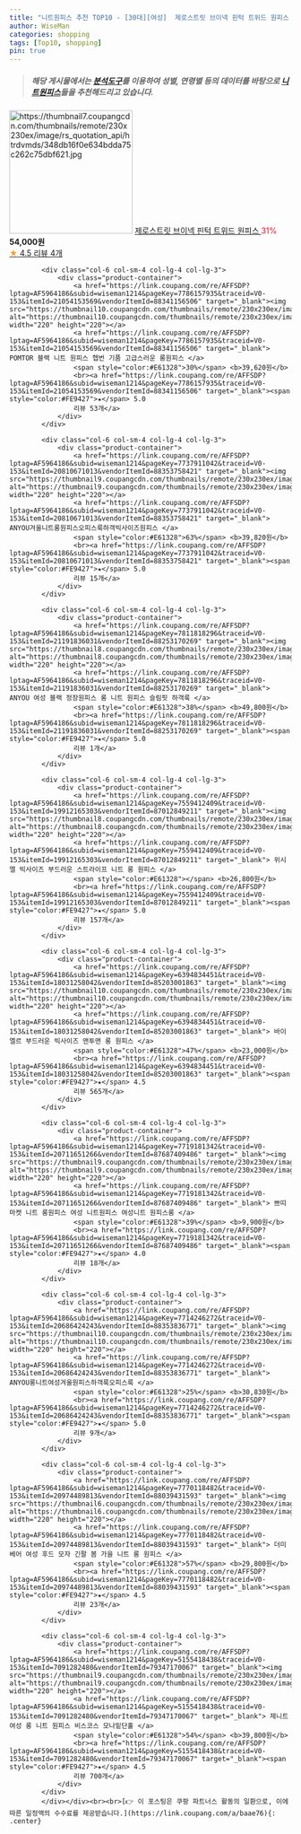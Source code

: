 ```yaml
---
title: "니트원피스 추천 TOP10 - [30대][여성]  제로스트릿 브이넥 핀턱 트위드 원피스 "
author: WiseMan
categories: shopping
tags: [Top10, shopping]
pin: true
---
```


> ##### 해당 게시물에서는 [**분석도구**](https://itemscout.io/)를 이용하여 **성별**, **연령별** 등의 데이터를 바탕으로 [**니트원피스**](https://link.coupang.com/a/baae76)들을 추천해드리고 있습니다.
<div class="container"><div class="row">
            <div class="col-6 col-sm-4 col-lg-4 col-lg-3">
                <div class="product-container">
                    <a href="https://link.coupang.com/re/AFFSDP?lptag=AF5964186&subid=wiseman1214&pageKey=6248977008&traceid=V0-153&itemId=12656275148&vendorItemId=87854108886" target="_blank"><img src="https://thumbnail7.coupangcdn.com/thumbnails/remote/230x230ex/image/rs_quotation_api/htrdvmds/348db16f0e634bdda75c262c75dbf621.jpg" alt="https://thumbnail7.coupangcdn.com/thumbnails/remote/230x230ex/image/rs_quotation_api/htrdvmds/348db16f0e634bdda75c262c75dbf621.jpg" width="220" height="220"></a>
                    <a href="https://link.coupang.com/re/AFFSDP?lptag=AF5964186&subid=wiseman1214&pageKey=6248977008&traceid=V0-153&itemId=12656275148&vendorItemId=87854108886" target="_blank"> 제로스트릿 브이넥 핀턱 트위드 원피스 </a>
                    <span style="color:#E61328">31%</span> <b>54,000원</b>
                    <br><a href="https://link.coupang.com/re/AFFSDP?lptag=AF5964186&subid=wiseman1214&pageKey=6248977008&traceid=V0-153&itemId=12656275148&vendorItemId=87854108886" target="_blank"><span style="color:#FE9427">★</span> 4.5
                    리뷰 4개</a>
                </div>
            </div>
            
            <div class="col-6 col-sm-4 col-lg-4 col-lg-3">
                <div class="product-container">
                    <a href="https://link.coupang.com/re/AFFSDP?lptag=AF5964186&subid=wiseman1214&pageKey=7786157935&traceid=V0-153&itemId=21054153569&vendorItemId=88341156506" target="_blank"><img src="https://thumbnail10.coupangcdn.com/thumbnails/remote/230x230ex/image/vendor_inventory/68f7/8258a4ccc45f38da4731ca72c6513ef62d18b19460e554842dc809698885.jpg" alt="https://thumbnail10.coupangcdn.com/thumbnails/remote/230x230ex/image/vendor_inventory/68f7/8258a4ccc45f38da4731ca72c6513ef62d18b19460e554842dc809698885.jpg" width="220" height="220"></a>
                    <a href="https://link.coupang.com/re/AFFSDP?lptag=AF5964186&subid=wiseman1214&pageKey=7786157935&traceid=V0-153&itemId=21054153569&vendorItemId=88341156506" target="_blank"> POMTOR 블랙 니트 원피스 헵번 기품 고급스러운 롱원피스 </a>
                    <span style="color:#E61328">30%</span> <b>39,620원</b>
                    <br><a href="https://link.coupang.com/re/AFFSDP?lptag=AF5964186&subid=wiseman1214&pageKey=7786157935&traceid=V0-153&itemId=21054153569&vendorItemId=88341156506" target="_blank"><span style="color:#FE9427">★</span> 5.0
                    리뷰 53개</a>
                </div>
            </div>
            
            <div class="col-6 col-sm-4 col-lg-4 col-lg-3">
                <div class="product-container">
                    <a href="https://link.coupang.com/re/AFFSDP?lptag=AF5964186&subid=wiseman1214&pageKey=7737911042&traceid=V0-153&itemId=20810671013&vendorItemId=88353758421" target="_blank"><img src="https://thumbnail9.coupangcdn.com/thumbnails/remote/230x230ex/image/vendor_inventory/cbf3/b47dfa9b85d4264e066a2b9c6982e8e8bfef26de94c031832ff5bf067b6b.jpg" alt="https://thumbnail9.coupangcdn.com/thumbnails/remote/230x230ex/image/vendor_inventory/cbf3/b47dfa9b85d4264e066a2b9c6982e8e8bfef26de94c031832ff5bf067b6b.jpg" width="220" height="220"></a>
                    <a href="https://link.coupang.com/re/AFFSDP?lptag=AF5964186&subid=wiseman1214&pageKey=7737911042&traceid=V0-153&itemId=20810671013&vendorItemId=88353758421" target="_blank"> ANYOU겨울니트롱원피스오피스룩하객빅사이즈원피스 </a>
                    <span style="color:#E61328">63%</span> <b>39,820원</b>
                    <br><a href="https://link.coupang.com/re/AFFSDP?lptag=AF5964186&subid=wiseman1214&pageKey=7737911042&traceid=V0-153&itemId=20810671013&vendorItemId=88353758421" target="_blank"><span style="color:#FE9427">★</span> 5.0
                    리뷰 15개</a>
                </div>
            </div>
            
            <div class="col-6 col-sm-4 col-lg-4 col-lg-3">
                <div class="product-container">
                    <a href="https://link.coupang.com/re/AFFSDP?lptag=AF5964186&subid=wiseman1214&pageKey=7811818296&traceid=V0-153&itemId=21191836031&vendorItemId=88253170269" target="_blank"><img src="https://thumbnail8.coupangcdn.com/thumbnails/remote/230x230ex/image/vendor_inventory/0962/48ef51ed47943205f17fbf244b6a159f9bbcf3a0054c624830ff9459530c.jpg" alt="https://thumbnail8.coupangcdn.com/thumbnails/remote/230x230ex/image/vendor_inventory/0962/48ef51ed47943205f17fbf244b6a159f9bbcf3a0054c624830ff9459530c.jpg" width="220" height="220"></a>
                    <a href="https://link.coupang.com/re/AFFSDP?lptag=AF5964186&subid=wiseman1214&pageKey=7811818296&traceid=V0-153&itemId=21191836031&vendorItemId=88253170269" target="_blank"> ANYOU 여성 블랙 정장원피스 롱 니트 원피스 슬림핏 하객룩 </a>
                    <span style="color:#E61328">38%</span> <b>49,800원</b>
                    <br><a href="https://link.coupang.com/re/AFFSDP?lptag=AF5964186&subid=wiseman1214&pageKey=7811818296&traceid=V0-153&itemId=21191836031&vendorItemId=88253170269" target="_blank"><span style="color:#FE9427">★</span> 5.0
                    리뷰 1개</a>
                </div>
            </div>
            
            <div class="col-6 col-sm-4 col-lg-4 col-lg-3">
                <div class="product-container">
                    <a href="https://link.coupang.com/re/AFFSDP?lptag=AF5964186&subid=wiseman1214&pageKey=7559412409&traceid=V0-153&itemId=19912165303&vendorItemId=87012849211" target="_blank"><img src="https://thumbnail8.coupangcdn.com/thumbnails/remote/230x230ex/image/vendor_inventory/5ada/f981f597a86d826b557df59b5fa086df5ff52c2921343c9b90c776fe8322.jpg" alt="https://thumbnail8.coupangcdn.com/thumbnails/remote/230x230ex/image/vendor_inventory/5ada/f981f597a86d826b557df59b5fa086df5ff52c2921343c9b90c776fe8322.jpg" width="220" height="220"></a>
                    <a href="https://link.coupang.com/re/AFFSDP?lptag=AF5964186&subid=wiseman1214&pageKey=7559412409&traceid=V0-153&itemId=19912165303&vendorItemId=87012849211" target="_blank"> 위시엘 빅사이즈 부드러운 스트라이프 니트 롱 원피스 </a>
                    <span style="color:#E61328"></span> <b>26,800원</b>
                    <br><a href="https://link.coupang.com/re/AFFSDP?lptag=AF5964186&subid=wiseman1214&pageKey=7559412409&traceid=V0-153&itemId=19912165303&vendorItemId=87012849211" target="_blank"><span style="color:#FE9427">★</span> 5.0
                    리뷰 157개</a>
                </div>
            </div>
            
            <div class="col-6 col-sm-4 col-lg-4 col-lg-3">
                <div class="product-container">
                    <a href="https://link.coupang.com/re/AFFSDP?lptag=AF5964186&subid=wiseman1214&pageKey=6394834451&traceid=V0-153&itemId=18031258042&vendorItemId=85203001863" target="_blank"><img src="https://thumbnail10.coupangcdn.com/thumbnails/remote/230x230ex/image/vendor_inventory/18fa/b2949b89c568401f50c8bfe89aeac03e342dc5040f61e62e02750fc1d2b2.jpg" alt="https://thumbnail10.coupangcdn.com/thumbnails/remote/230x230ex/image/vendor_inventory/18fa/b2949b89c568401f50c8bfe89aeac03e342dc5040f61e62e02750fc1d2b2.jpg" width="220" height="220"></a>
                    <a href="https://link.coupang.com/re/AFFSDP?lptag=AF5964186&subid=wiseman1214&pageKey=6394834451&traceid=V0-153&itemId=18031258042&vendorItemId=85203001863" target="_blank"> 바이엘르 부드러운 빅사이즈 맨투맨 롱 원피스 </a>
                    <span style="color:#E61328">47%</span> <b>23,000원</b>
                    <br><a href="https://link.coupang.com/re/AFFSDP?lptag=AF5964186&subid=wiseman1214&pageKey=6394834451&traceid=V0-153&itemId=18031258042&vendorItemId=85203001863" target="_blank"><span style="color:#FE9427">★</span> 4.5
                    리뷰 565개</a>
                </div>
            </div>
            
            <div class="col-6 col-sm-4 col-lg-4 col-lg-3">
                <div class="product-container">
                    <a href="https://link.coupang.com/re/AFFSDP?lptag=AF5964186&subid=wiseman1214&pageKey=7719181342&traceid=V0-153&itemId=20711651266&vendorItemId=87687409486" target="_blank"><img src="https://thumbnail9.coupangcdn.com/thumbnails/remote/230x230ex/image/vendor_inventory/0262/5c4cbbe77b86782b4ea84f0202f7666f90480618338543973a4bd5c7f8df.jpg" alt="https://thumbnail9.coupangcdn.com/thumbnails/remote/230x230ex/image/vendor_inventory/0262/5c4cbbe77b86782b4ea84f0202f7666f90480618338543973a4bd5c7f8df.jpg" width="220" height="220"></a>
                    <a href="https://link.coupang.com/re/AFFSDP?lptag=AF5964186&subid=wiseman1214&pageKey=7719181342&traceid=V0-153&itemId=20711651266&vendorItemId=87687409486" target="_blank"> 쁘띠마켓 니트 롱원피스 여성 니트원피스 여성니트 원피스롱 </a>
                    <span style="color:#E61328">39%</span> <b>9,900원</b>
                    <br><a href="https://link.coupang.com/re/AFFSDP?lptag=AF5964186&subid=wiseman1214&pageKey=7719181342&traceid=V0-153&itemId=20711651266&vendorItemId=87687409486" target="_blank"><span style="color:#FE9427">★</span> 4.0
                    리뷰 18개</a>
                </div>
            </div>
            
            <div class="col-6 col-sm-4 col-lg-4 col-lg-3">
                <div class="product-container">
                    <a href="https://link.coupang.com/re/AFFSDP?lptag=AF5964186&subid=wiseman1214&pageKey=7714246272&traceid=V0-153&itemId=20686424243&vendorItemId=88353836771" target="_blank"><img src="https://thumbnail10.coupangcdn.com/thumbnails/remote/230x230ex/image/vendor_inventory/7c8f/854dc680b9741d28f98ba3439ceb100ebac879523cc44fa5cf34298347de.jpg" alt="https://thumbnail10.coupangcdn.com/thumbnails/remote/230x230ex/image/vendor_inventory/7c8f/854dc680b9741d28f98ba3439ceb100ebac879523cc44fa5cf34298347de.jpg" width="220" height="220"></a>
                    <a href="https://link.coupang.com/re/AFFSDP?lptag=AF5964186&subid=wiseman1214&pageKey=7714246272&traceid=V0-153&itemId=20686424243&vendorItemId=88353836771" target="_blank"> ANYOU롱니트여성겨울원피스하객룩오피스룩 </a>
                    <span style="color:#E61328">25%</span> <b>30,830원</b>
                    <br><a href="https://link.coupang.com/re/AFFSDP?lptag=AF5964186&subid=wiseman1214&pageKey=7714246272&traceid=V0-153&itemId=20686424243&vendorItemId=88353836771" target="_blank"><span style="color:#FE9427">★</span> 5.0
                    리뷰 9개</a>
                </div>
            </div>
            
            <div class="col-6 col-sm-4 col-lg-4 col-lg-3">
                <div class="product-container">
                    <a href="https://link.coupang.com/re/AFFSDP?lptag=AF5964186&subid=wiseman1214&pageKey=7770118482&traceid=V0-153&itemId=20974489813&vendorItemId=88039431593" target="_blank"><img src="https://thumbnail6.coupangcdn.com/thumbnails/remote/230x230ex/image/vendor_inventory/197d/5288cd90e1b5d707c3d9621cd65cd509d8f65abb040aa8f9b48301aff12a.jpg" alt="https://thumbnail6.coupangcdn.com/thumbnails/remote/230x230ex/image/vendor_inventory/197d/5288cd90e1b5d707c3d9621cd65cd509d8f65abb040aa8f9b48301aff12a.jpg" width="220" height="220"></a>
                    <a href="https://link.coupang.com/re/AFFSDP?lptag=AF5964186&subid=wiseman1214&pageKey=7770118482&traceid=V0-153&itemId=20974489813&vendorItemId=88039431593" target="_blank"> 더미베어 여성 후드 모자 긴팔 봄 가을 니트 롱 원피스 </a>
                    <span style="color:#E61328">57%</span> <b>29,800원</b>
                    <br><a href="https://link.coupang.com/re/AFFSDP?lptag=AF5964186&subid=wiseman1214&pageKey=7770118482&traceid=V0-153&itemId=20974489813&vendorItemId=88039431593" target="_blank"><span style="color:#FE9427">★</span> 4.5
                    리뷰 23개</a>
                </div>
            </div>
            
            <div class="col-6 col-sm-4 col-lg-4 col-lg-3">
                <div class="product-container">
                    <a href="https://link.coupang.com/re/AFFSDP?lptag=AF5964186&subid=wiseman1214&pageKey=5155418438&traceid=V0-153&itemId=7091282480&vendorItemId=79347170067" target="_blank"><img src="https://thumbnail9.coupangcdn.com/thumbnails/remote/230x230ex/image/vendor_inventory/614e/8e9706a2c2aa2b9fa4d6e2789736b839076e668d7cb5c7db2d6d8c960dff.jpg" alt="https://thumbnail9.coupangcdn.com/thumbnails/remote/230x230ex/image/vendor_inventory/614e/8e9706a2c2aa2b9fa4d6e2789736b839076e668d7cb5c7db2d6d8c960dff.jpg" width="220" height="220"></a>
                    <a href="https://link.coupang.com/re/AFFSDP?lptag=AF5964186&subid=wiseman1214&pageKey=5155418438&traceid=V0-153&itemId=7091282480&vendorItemId=79347170067" target="_blank"> 제니트 여성 롱 니트 원피스 비스코스 모나밑단훌 </a>
                    <span style="color:#E61328">54%</span> <b>39,800원</b>
                    <br><a href="https://link.coupang.com/re/AFFSDP?lptag=AF5964186&subid=wiseman1214&pageKey=5155418438&traceid=V0-153&itemId=7091282480&vendorItemId=79347170067" target="_blank"><span style="color:#FE9427">★</span> 4.5
                    리뷰 700개</a>
                </div>
            </div>
            </div></div><br><br>[👉 이 포스팅은 쿠팡 파트너스 활동의 일환으로, 이에 따른 일정액의 수수료를 제공받습니다.](https://link.coupang.com/a/baae76){: .center}